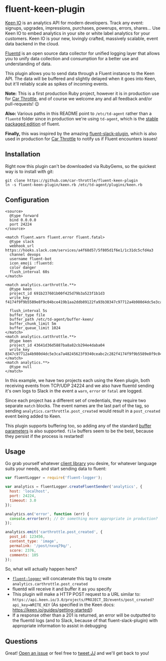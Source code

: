 # fluent-keen-plugin

[Keen IO](https://keen.io) is an analytics API for modern developers. Track any event: signups, upgrades, impressions,
purchases, powerups, errors, shares… Use Keen IO to embed analytics in your site or white label analytics for your
customers. Keen IO is your new, lovingly crafted, massively scalable, event data backend in the cloud.

[Fluentd](http://www.fluentd.org) is an open source data collector for unified logging layer that allows you to unify
data collection and consumption for a better use and understanding of data.

This plugin allows you to send data through a Fluent instance to the Keen API. The data will be buffered and slightly
delayed when it goes into Keen, but it'll reliably scale as spikes of incoming events.

**Note:** This is a first production Ruby project, however it is in production use for
[Car Throttle](https://www.carthrottle.com), and of course we welcome any and all feedback and/or pull-requests! :wink:

**Also:** Various paths in this README point to `/etc/td-agent` rather than a `fluentd` folder since in production we're
using `td-agent`, which is the [stable packaged edition](http://docs.fluentd.org/articles/install-by-deb) of fluent.

**Finally,** this was inspired by the amazing [fluent-slack-plugin](https://github.com/sowawa/fluent-plugin-slack),
which is also used in production for [Car Throttle](https://www.carthrottle.com) to notify us if Fluent encounters
issues!

## Installation

Right now this plugin can't be downloaded via RubyGems, so the quickest way is to install with git:

```
git clone https://github.com/car-throttle/fluent-keen-plugin
ln -s fluent-keen-plugin/keen.rb /etc/td-agent/plugins/keen.rb
```

## Configuration

```
<source>
  @type forward
  bind 0.0.0.0
  port 24224
</source>

<match fluent.warn fluent.error fluent.fatal>
  @type slack
  webhook_url https://hooks.slack.com/services/a4f68d57/5f805d1f6e1/1c31dc5cfd4a3
  channel devops
  username fluent-bot
  icon_emoji :fluentd:
  color danger
  flush_interval 60s
</match>

<match analytics.carthrottle.**>
  @type keen
  project_id 691b237601b00f425d79b3a523f1b1d3
  write_key f4174f9f9b5589e8f9c04bce419b1aa2ddb89122fa93b38347c97712a4b980d4dc5e3ca7a48245623f9340ceabc2c282

  flush_interval 5s
  buffer_type file
  buffer_path /etc/td-agent/buffer-keen/
  buffer_chunk_limit 5m
  buffer_queue_limit 1024
</match>
<match analytics.catthrottle.**>
  @type keen
  project_id 43641d36d5887ba8a82cb294e4daba04
  write_key 8347c97712a4b980d4dc5e3ca7a48245623f9340ceabc2c282f4174f9f9b5589e8f9c04bce419b1aa2ddb89122fa93b3
</match>
<match analytics.**>
  @type null
</match>
```

In this example, we have two projects each using the Keen plugin, both receiving events from TCP/UDP 24224 and we also
have fluentd sending it's own logs to Slack in the event a `warn`, `error` or `fatal` are logged.

Since each project has a different set of credentials, they require two separate `match` blocks. The event names are
the last part of the tag, so sending `analytics.carthrottle.post_created` would result in a `post_created` event being
added to Keen.

This plugin supports buffering too, so adding any of the standard
[buffer parameters](http://docs.fluentd.org/articles/buffer-plugin-overview) is also supported. `file` buffers seem to
be the best, because they persist if the process is restarted!

## Usage

Go grab yourself whatever [client library](http://docs.fluentd.org/v0.12/categories/logging-from-apps) you desire, for
whatever language suits your needs, and start sending data to fluent:

```js
var fluentLogger = require('fluent-logger');

var analytics = fluentLogger.createFluentSender('analytics', {
  host: 'localhost',
  port: 24224,
  timeout: 3.0
});

analytics.on('error', function (err) {
  console.error(err); // Or something more appropriate in production?
});

analytics.emit('carthrottle.post_created', {
  post_id: 123456,
  content_type: 'image',
  permalink: '/post/nxvq79q/',
  score: 2376,
  comments: 105
});
```

So, what will actually happen here?

- [`fluent-logger`](https://www.npmjs.com/package/fluent-logger) will concatenate this tag to create
  `analytics.carthrottle.post_created`
- fluentd will receive it and buffer it as you specify
- This plugin will make a HTTP POST request to a URL similar to:
  `https://api.keen.io/3.0/projects/PROJECT_ID/events/post_created?api_key=WRITE_KEY`
  (As specified in the Keen docs: https://keen.io/guides/getting-started/)
- If a response other than a 201 is returned, an error will be outputted to the fluentd logs (and to Slack, because of
  that fluent-slack-plugin) with appropriate information to assist in debugging

## Questions

Great! [Open an issue](https://github.com/car-throttle/fluent-keen-plugin) or feel free to
[tweet JJ](https://twitter.com/jdrydn) and we'll get back to you!
